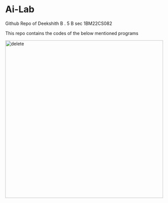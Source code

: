 # Ai-Lab
Github Repo of Deekshith B . 5 B sec 1BM22CS082

This repo contains the codes of the below mentioned programs

<img width="497" alt="delete" src="https://github.com/user-attachments/assets/08aee22e-e778-4844-b05f-d6b8c46ad3c2">
